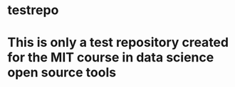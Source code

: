 # testrepo

# This is only a test repository created for the MIT course in data science open source tools
